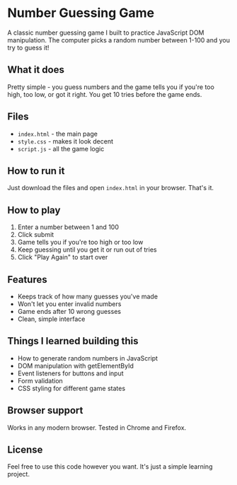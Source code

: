 # Number Guessing Game

A classic number guessing game I built to practice JavaScript DOM manipulation. The computer picks a random number between 1-100 and you try to guess it!

## What it does

Pretty simple - you guess numbers and the game tells you if you're too high, too low, or got it right. You get 10 tries before the game ends.

## Files

- `index.html` - the main page
- `style.css` - makes it look decent  
- `script.js` - all the game logic

## How to run it

Just download the files and open `index.html` in your browser. That's it.



## How to play

1. Enter a number between 1 and 100
2. Click submit
3. Game tells you if you're too high or too low
4. Keep guessing until you get it or run out of tries
5. Click "Play Again" to start over

## Features

- Keeps track of how many guesses you've made
- Won't let you enter invalid numbers
- Game ends after 10 wrong guesses
- Clean, simple interface


## Things I learned building this

- How to generate random numbers in JavaScript
- DOM manipulation with getElementById
- Event listeners for buttons and input
- Form validation
- CSS styling for different game states



## Browser support

Works in any modern browser. Tested in Chrome and Firefox.

## License

Feel free to use this code however you want. It's just a simple learning project.
